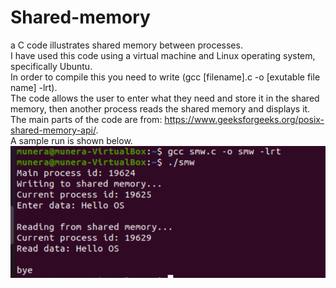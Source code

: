 # Shared-memory
a C code illustrates shared memory between processes.<br>
I have used this code using a virtual machine and Linux operating system, specifically Ubuntu.<br>
In order to compile this you need to write (gcc [filename].c -o [exutable file name] -lrt).<br>
The code allows the user to enter what they need and store it in the shared memory, then another process reads the shared memory and displays it.<br>
The main parts of the code are from: https://www.geeksforgeeks.org/posix-shared-memory-api/. <br>
A sample run is shown below.<br>
![sample run](https://github.com/Munera83/shared-memory/blob/main/Sharedmemory.PNG) 

